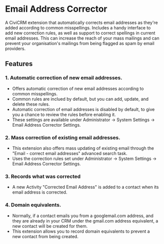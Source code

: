 # Email Address Corrector
A CiviCRM extension that automatically corrects email addresses as they're added according to common misspellings.
Includes a handy interface to add new correction rules, as well as support to correct spellings in current email addresses.
This can increase the reach of your mass mailings and can prevent your organisation's mailings from being flagged as spam by email providers.

## Features

### 1. Automatic correction of new email addresses.
* Offers automatic correction of new email addresses according to common misspellings.
* Common rules are inclued by default, but you can add, update, and delete these rules.
* Automatic correction of email addresses is disabled by default, to give you a chance to review the rules before enabling it.
* These settings are available under Administrator -> System Settings -> Email Address Corrector Settings.

### 2. Mass correction of existing email addresses.
* This extension also offers mass updating of existing email through the "Email - correct email addresses" advanced search task.
* Uses the correction rules set under Administrator -> System Settings -> Email Address Corrector Settings.

### 3. Records what was corrected
* A new Activity "Corrected Email Address" is added to a contact when its email address is corrected.

### 4. Domain equivalents.
* Normally, if a contact emails you from a googlemail.com address, and they are already in your CRM under the gmail.com address equivalent, a new contact will be created for them.
* This extension allows you to record domain equivalents to prevent a new contact from being created.
